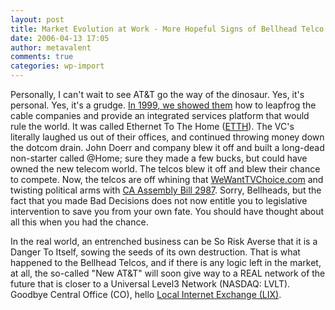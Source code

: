 ```yaml
---
layout: post
title: Market Evolution at Work - More Hopeful Signs of Bellhead Telco Ultimate Extinction
date: 2006-04-13 17:05
author: metavalent
comments: true
categories: wp-import
---
```

Personally, I can't wait to see AT&amp;T go the way of the dinosaur.  Yes, it's personal.  Yes, it's a grudge.  <a href="http://web.archive.org/web/19990125085716/http://fiberhood.net/">In 1999, we showed them</a> how to leapfrog the cable companies and provide an integrated services platform that would rule the world.  It was called Ethernet To The Home (<a href="http://en.wikipedia.org/wiki/ETTH">ETTH</a>).  The VC's literally laughed us out of their offices, and continued throwing money down the dotcom drain.  John Doerr and company blew it off and built a long-dead non-starter called @Home; sure they made a few bucks, but could have owned the new telecom world. The telcos blew it off and blew their chance to compete.  Now, the telcos are off whining that <a href="http://www.wewantchoice.com/ca/pages/the_facts_ca">WeWantTVChoice.com</a> and twisting political arms with <a href="http://www.wewantchoice.com/ca/pages/the_facts_ca">CA Assembly Bill 2987</a>.  Sorry, Bellheads, but the fact that you made Bad Decisions does not now entitle you to legislative intervention to save you from your own fate.  You should have thought about all this when you had the chance.

In the real world, an entrenched business can be So Risk Averse that it is a Danger To Itself, sowing the seeds of its own destruction.  That is what happened to the Bellhead Telcos, and if there is any logic left in the market, at all, the so-called "New AT&amp;T" will soon give way to a REAL network of the future that is closer to a Universal Level3 Network (NASDAQ: LVLT).  Goodbye Central Office (CO), hello <a href="http://web.archive.org/web/19991004034332/http://www.fiberhood.net/index.html">Local Internet Exchange (LIX)</a>.
